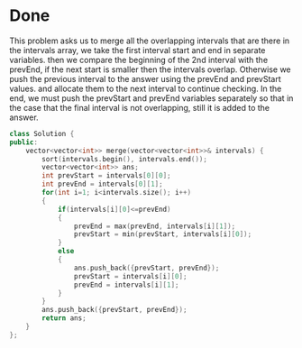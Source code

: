 # Done
This problem asks us to merge all the overlapping intervals that are there in the intervals array, we take the first interval start and end in separate variables. then we compare the beginning of the 2nd interval with the prevEnd, if the next start is smaller then the intervals overlap. 
Otherwise we push the previous interval to the answer using the prevEnd and prevStart values. and allocate them to the next interval to continue checking. 
In the end, we must push the prevStart and prevEnd variables separately so that in the case that the final interval is not overlapping, still it is added to the answer. 

```C++
class Solution {
public:
    vector<vector<int>> merge(vector<vector<int>>& intervals) {
        sort(intervals.begin(), intervals.end());
        vector<vector<int>> ans;
        int prevStart = intervals[0][0];
        int prevEnd = intervals[0][1];
        for(int i=1; i<intervals.size(); i++)
        {
            if(intervals[i][0]<=prevEnd)
            {
                prevEnd = max(prevEnd, intervals[i][1]);
                prevStart = min(prevStart, intervals[i][0]);
            }
            else
            {
                ans.push_back({prevStart, prevEnd});
                prevStart = intervals[i][0];
                prevEnd = intervals[i][1];
            }
        }
        ans.push_back({prevStart, prevEnd});
        return ans;
    }
};
```

